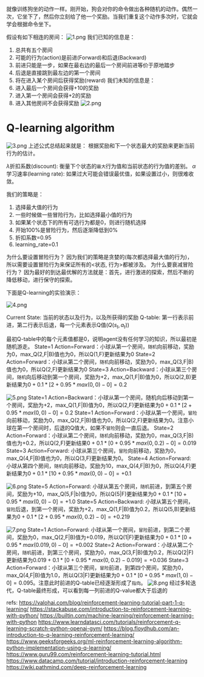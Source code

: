 就像训练狗坐的动作一样。刚开始，狗会对你的命令做出各种随机的动作。偶然一次，它坐下了，然后你立刻给了他一个奖励。当我们重复这个动作多次时，它就会学会根据命令坐下。

假设有如下相连的房间：
![1.png](1.png)
我们已知的信息是：
1. 总共有五个房间
2. 可能的行为(action)是前进(Forward)和后退(Backward)
3. 前进只能是一步，如果在最右边的最后一个房间前进等价于原地踏步
4. 后退是直接跳到最左边的第一个房间
5. 将在进入某个房间后获得奖励(reward)
我们未知的信息是：
1. 进入最后一个房间会获得+10的奖励
2. 进入第一个房间会获得+2的奖励
3. 进入其他房间不会获得奖励
![2.png](2.png)


# Q-learning algorithm
![3.png](3.png)
上述公式总结起来就是：
根据奖励和下一个状态最大的奖励来更新当前行为的估计。

$\lambda$折扣系数(discount): 衡量下个状态的`最大`行为值和当前状态的行为值的差别。
$\alpha$学习速率(learning rate): 如果过大可能会错误最优值，如果设置过小，则很难收敛。

我们的策略是：
1. 选择最大值的行为
2. 一些时候做一些冒险行为，比如选择最小值的行为
3. 如果某个状态下的所有可选行为都是0，则进行随机选择
4. 开始100%是冒险行为，然后逐渐降低到0%
5. 折扣系数=0.95
6. learning_rate=0.1

为什么要设置冒险行为？
因为我们的策略是贪婪的(每次都选择最大值的行为)，所以需要设置冒险行为来保证所有的<状态, 行为>都被涉及。
为什么要衰减冒险行为？
因为最好的到达最优解的方法就是：首先，进行激进的探索，然后不断的降低移动，进行保守的探索。


下面是Q-learning的实验演示：

![4.png](4.png)

Current State: 当前的状态以及行为，以及所获得的奖励
Q-table: 第一行表示前进，第二行表示后退，每一个元素表示Q值($Q(s_t,a_t)$)

最初Q-table中的每个元素值都是0，说明agent没有任何学习的知识，所以最初是随机游走。
State=1 Action=Forward：小球从第一个房间，`随机`向前移动，奖励为0，max_Q(2,F|B)值也为0，所以Q(1,F)更新结果为0
State=2 Action=Forward：小球从第二个房间，`随机`向前移动，奖励为0，max_Q(3,F|B)值也为0，所以Q(2,F)更新结果为0
State=3 Action=Backward：小球从第三个房间，`随机`向后移动到第一个房间，奖励为+2，max_Q(1,F|B)值为0，所以Q(2,B)更新结果为$0+0.1*[2+0.95*max(0,0)-0]=0.2$

![5.png](5.png)
State=1 Action=Backward：小球从第一个房间，随机向后移动到第一个房间，奖励为+2，max_Q(1,F|B)值为0，所以Q(2,F)更新结果为$0+0.1*[2+0.95*max(0,0)-0]=0.2$
State=1 Action=Forward：小球从第一个房间，`冒险`向前移动，奖励为0，max_Q(2,F|B)值也为0，所以Q(2,F)更新结果为0。注意小球在第一个房间时，后退的Q值大，如果不`冒险`则会一直后退。
State=2 Action=Forward：小球从第二个房间，`随机`向前移动，奖励为0，max_Q(3,F|B)值也为+0.2，所以Q(2,F)更新结果$0+0.1*[0+0.95*max(0,0.2)-0]=0.019$
State=3 Action=Forward: 小球从第三个房间，`冒险`向前移动，奖励为0，max_Q(4,F|B)值也为0，所以Q(3,F)更新结果为0。
State=4 Action=Forward: 小球从第四个房间，`随机`向前移动，奖励为10，max_Q(4,F|B)为0，所以Q(4,F)更新结果为$0+0.1*[10+0.95*max(0,0)-0]=+0.1$

![6.png](6.png)
State=5 Action=Forward: 小球从第五个房间，`随机`前进，到第五个房间，奖励为+10，max_Q(5,F|b)值为0，所以Q(5|F)更新结果为$0+0.1*[10+0.95*max(0,0)-0]=+1.0$
State=5 Action=Backward: 小球从第五个房间，`冒险`后退，到第一个房间，奖励为+2，max_Q(1,F|B)值为0.2，所以Q(5,B)更新结果为$0+0.1*[2+0.95*max(0,0.2)-0]=+0.219$

![7.png](7.png)
State=1 Action=Forward: 小球从第一个房间，`冒险`前进，到第二个房间，奖励为0，max_Q(2,F|B)值为+0.019，所以Q(1|F)更新结果为$0+0.1*[0+0.95*max(0.019,0)-0]=+0.002$
State=2 Action=Forward：小球从第二个房间，`随机`前进，到第三个房间，奖励为0，max_Q(3,F|B)值为0.2，所以Q(2|F)更新结果为$0.019+0.1*[0+0.95*max(0,0.2)-0.019]=+0.036$
State=3 Action=Forward：小球从第三个房间，`冒险`前进，到第四个房间，奖励为0，max_Q(4,F|B)值为1.0，所以Q(3|F)更新结果为$0+0.1*[0+0.95*max(1,0)-0]=0.095$。注意此时前进的Q-table已经逐渐形成了`指向`。
![8.png](8.png)
经过多轮迭代，Q-table最终形成，可以看到每一列前进的Q-value都大于后退的






refs:
https://valohai.com/blog/reinforcement-learning-tutorial-part-1-q-learning/
https://stackabuse.com/introduction-to-reinforcement-learning-with-python/
https://builtin.com/machine-learning/reinforcement-learning-with-python
https://www.learndatasci.com/tutorials/reinforcement-q-learning-scratch-python-openai-gym/
https://blog.floydhub.com/an-introduction-to-q-learning-reinforcement-learning/
https://www.geeksforgeeks.org/ml-reinforcement-learning-algorithm-python-implementation-using-q-learning/
https://www.guru99.com/reinforcement-learning-tutorial.html
https://www.datacamp.com/tutorial/introduction-reinforcement-learning
https://wiki.pathmind.com/deep-reinforcement-learning
